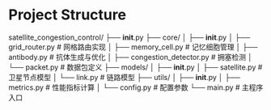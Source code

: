# Project Structure
satellite_congestion_control/
├── __init__.py
├── core/
│   ├── __init__.py
│   ├── grid_router.py          # 网格路由实现
│   ├── memory_cell.py         # 记忆细胞管理
│   ├── antibody.py            # 抗体生成与优化
│   ├── congestion_detector.py # 拥塞检测
│   └── packet.py              # 数据包定义
├── models/
│   ├── __init__.py
│   ├── satellite.py           # 卫星节点模型
│   └── link.py               # 链路模型
├── utils/
│   ├── __init__.py
│   ├── metrics.py            # 性能指标计算
│   └── config.py            # 配置参数
└── main.py                   # 主程序入口